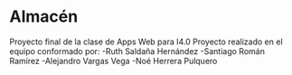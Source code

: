 # Almacén
Proyecto final de la clase de Apps Web para I4.0 Proyecto realizado en el equipo conformado por:
-Ruth Saldaña Hernández
-Santiago Román Ramírez
-Alejandro Vargas Vega
-Noé Herrera Pulquero
